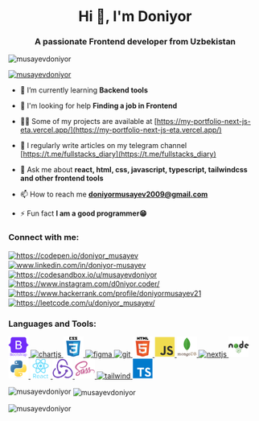 <h1 align="center">Hi 👋, I'm Doniyor</h1>
<h3 align="center">A passionate Frontend developer from Uzbekistan</h3>

<p align="left"> <img src="https://komarev.com/ghpvc/?username=musayevdoniyor&label=Profile%20views&color=0e75b6&style=flat" alt="musayevdoniyor" /> </p>

<p align="left"> <a href="https://github.com/ryo-ma/github-profile-trophy"><img src="https://github-profile-trophy.vercel.app/?username=musayevdoniyor" alt="musayevdoniyor" /></a> </p>

- 🌱 I’m currently learning **Backend tools**

- 🤝 I'm looking for help **Finding a job in Frontend**

- 👨‍💻 Some of my projects are available at [https://my-portfolio-next-js-eta.vercel.app/](https://my-portfolio-next-js-eta.vercel.app/)

- 📝 I regularly write articles on my telegram channel [https://t.me/fullstacks_diary](https://t.me/fullstacks_diary)

- 💬 Ask me about **react, html, css, javascript, typescript, tailwindcss and other frontend tools**

- 📫 How to reach me **doniyormusayev2009@gmail.com**

- ⚡ Fun fact **I am a good programmer😁**

<h3 align="left">Connect with me:</h3>
<p align="left">
<a href="https://codepen.io/https://codepen.io/doniyor_musayev" target="blank"><img align="center" src="https://raw.githubusercontent.com/rahuldkjain/github-profile-readme-generator/master/src/images/icons/Social/codepen.svg" alt="https://codepen.io/doniyor_musayev" height="30" width="40" /></a>
<a href="https://linkedin.com/in/www.linkedin.com/in/doniyor-musayev" target="blank"><img align="center" src="https://raw.githubusercontent.com/rahuldkjain/github-profile-readme-generator/master/src/images/icons/Social/linked-in-alt.svg" alt="www.linkedin.com/in/doniyor-musayev" height="30" width="40" /></a>
<a href="https://codesandbox.com/https://codesandbox.io/u/musayevdoniyor" target="blank"><img align="center" src="https://raw.githubusercontent.com/rahuldkjain/github-profile-readme-generator/master/src/images/icons/Social/codesandbox.svg" alt="https://codesandbox.io/u/musayevdoniyor" height="30" width="40" /></a>
<a href="https://instagram.com/https://www.instagram.com/d0niyor.coder/" target="blank"><img align="center" src="https://raw.githubusercontent.com/rahuldkjain/github-profile-readme-generator/master/src/images/icons/Social/instagram.svg" alt="https://www.instagram.com/d0niyor.coder/" height="30" width="40" /></a>
<a href="https://www.hackerrank.com/https://www.hackerrank.com/profile/doniyormusayev21" target="blank"><img align="center" src="https://raw.githubusercontent.com/rahuldkjain/github-profile-readme-generator/master/src/images/icons/Social/hackerrank.svg" alt="https://www.hackerrank.com/profile/doniyormusayev21" height="30" width="40" /></a>
<a href="https://www.leetcode.com/https://leetcode.com/u/doniyor_musayev/" target="blank"><img align="center" src="https://raw.githubusercontent.com/rahuldkjain/github-profile-readme-generator/master/src/images/icons/Social/leet-code.svg" alt="https://leetcode.com/u/doniyor_musayev/" height="30" width="40" /></a>
</p>

<h3 align="left">Languages and Tools:</h3>
<p align="left"> <a href="https://getbootstrap.com" target="_blank" rel="noreferrer"> <img src="https://raw.githubusercontent.com/devicons/devicon/master/icons/bootstrap/bootstrap-plain-wordmark.svg" alt="bootstrap" width="40" height="40"/> </a> <a href="https://www.chartjs.org" target="_blank" rel="noreferrer"> <img src="https://www.chartjs.org/media/logo-title.svg" alt="chartjs" width="40" height="40"/> </a> <a href="https://www.w3schools.com/css/" target="_blank" rel="noreferrer"> <img src="https://raw.githubusercontent.com/devicons/devicon/master/icons/css3/css3-original-wordmark.svg" alt="css3" width="40" height="40"/> </a> <a href="https://www.figma.com/" target="_blank" rel="noreferrer"> <img src="https://www.vectorlogo.zone/logos/figma/figma-icon.svg" alt="figma" width="40" height="40"/> </a> <a href="https://git-scm.com/" target="_blank" rel="noreferrer"> <img src="https://www.vectorlogo.zone/logos/git-scm/git-scm-icon.svg" alt="git" width="40" height="40"/> </a> <a href="https://www.w3.org/html/" target="_blank" rel="noreferrer"> <img src="https://raw.githubusercontent.com/devicons/devicon/master/icons/html5/html5-original-wordmark.svg" alt="html5" width="40" height="40"/> </a> <a href="https://developer.mozilla.org/en-US/docs/Web/JavaScript" target="_blank" rel="noreferrer"> <img src="https://raw.githubusercontent.com/devicons/devicon/master/icons/javascript/javascript-original.svg" alt="javascript" width="40" height="40"/> </a> <a href="https://www.mongodb.com/" target="_blank" rel="noreferrer"> <img src="https://raw.githubusercontent.com/devicons/devicon/master/icons/mongodb/mongodb-original-wordmark.svg" alt="mongodb" width="40" height="40"/> </a> <a href="https://nextjs.org/" target="_blank" rel="noreferrer"> <img src="https://cdn.worldvectorlogo.com/logos/nextjs-2.svg" alt="nextjs" width="40" height="40"/> </a> <a href="https://nodejs.org" target="_blank" rel="noreferrer"> <img src="https://raw.githubusercontent.com/devicons/devicon/master/icons/nodejs/nodejs-original-wordmark.svg" alt="nodejs" width="40" height="40"/> </a> <a href="https://www.python.org" target="_blank" rel="noreferrer"> <img src="https://raw.githubusercontent.com/devicons/devicon/master/icons/python/python-original.svg" alt="python" width="40" height="40"/> </a> <a href="https://reactjs.org/" target="_blank" rel="noreferrer"> <img src="https://raw.githubusercontent.com/devicons/devicon/master/icons/react/react-original-wordmark.svg" alt="react" width="40" height="40"/> </a> <a href="https://redux.js.org" target="_blank" rel="noreferrer"> <img src="https://raw.githubusercontent.com/devicons/devicon/master/icons/redux/redux-original.svg" alt="redux" width="40" height="40"/> </a> <a href="https://sass-lang.com" target="_blank" rel="noreferrer"> <img src="https://raw.githubusercontent.com/devicons/devicon/master/icons/sass/sass-original.svg" alt="sass" width="40" height="40"/> </a> <a href="https://tailwindcss.com/" target="_blank" rel="noreferrer"> <img src="https://www.vectorlogo.zone/logos/tailwindcss/tailwindcss-icon.svg" alt="tailwind" width="40" height="40"/> </a> <a href="https://www.typescriptlang.org/" target="_blank" rel="noreferrer"> <img src="https://raw.githubusercontent.com/devicons/devicon/master/icons/typescript/typescript-original.svg" alt="typescript" width="40" height="40"/> </a> </p>

<p><img align="left" src="https://github-readme-stats.vercel.app/api/top-langs?username=musayevdoniyor&show_icons=true&locale=en&layout=compact" alt="musayevdoniyor" /></p>

<p>&nbsp;<img align="center" src="https://github-readme-stats.vercel.app/api?username=musayevdoniyor&show_icons=true&locale=en" alt="musayevdoniyor" /></p>

<p><img align="center" src="https://github-readme-streak-stats.herokuapp.com/?user=musayevdoniyor&" alt="musayevdoniyor" /></p>
